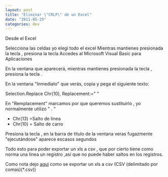 ```yaml
---
layout: post
title: "Eliminar \"CRLF\" de un Excel"
date: "2011-05-25"
categories: dev
---
```


Desde el Excel

Selecciona las celdas yo elegí todo el excel Mientras mantienes presionada la tecla <Alt>, presiona la tecla <F11> Accedes al Microsoft Visual Basic para Aplicaciones

En la ventana que aparecerá, mientras mantienes presionada la tecla <Ctrl>, presiona la tecla <G>.

En la ventana "Inmediato" que verás, copia y pega el siguiente texto:

Selection.Replace Chr(10), Replacement:=" "

En "Remplacement" marcamos por que queremos sustituirlo , yo normalmente utilizo " . "

- Chr(13) =Salto de linea
- Chr(10) = Salto de carro

Presiona la tecla <Enter> , en la barra de titulo de la ventana veras fugazmente "ejecutándose" aparece escasos segundos

Todo esto para poder exportar un xls a csv , que por cierto tiene como norma una linea un registro ,así que no puede haber saltos en los registros.

Como nota dejo [aqui](https://www.surveygizmo.com/survey-support/tutorials/export-to-csv-from-office-spreadsheet-excel-calc-numbers/ "Exportar a CSV") como se exportar un xls a csv (CSV (delimitado por comas)(\*.csv))
